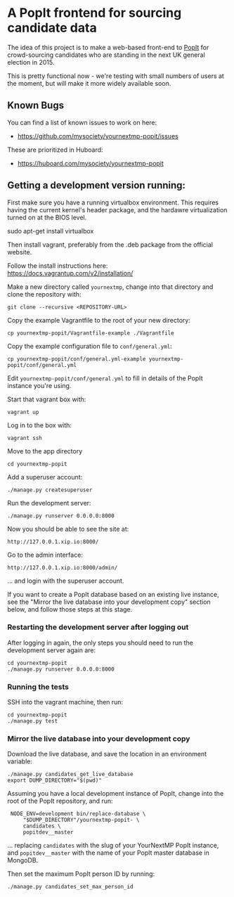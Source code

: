 # A PopIt frontend for sourcing candidate data

The idea of this project is to make a web-based front-end to
[PopIt](http://popit.poplus.org/) for crowd-sourcing candidates
who are standing in the next UK general election in 2015.

This is pretty functional now - we're testing with small numbers
of users at the moment, but will make it more widely available
soon.

## Known Bugs

You can find a list of known issues to work on here:

* https://github.com/mysociety/yournextmp-popit/issues

These are prioritized in Huboard:

* https://huboard.com/mysociety/yournextmp-popit

## Getting a development version running:

First make sure you have a running virtualbox environment. This requires having the current kernel's header package, and the hardawre virtualization turned on at the BIOS level.

   sudo apt-get install virtualbox

Then install vagrant, preferably from the .deb package from the official website. 

   Follow the install instructions here: https://docs.vagrantup.com/v2/installation/

Make a new directory called `yournextmp`, change into that directory and clone the repository with:

    git clone --recursive <REPOSITORY-URL>

Copy the example Vagrantfile to the root of your new directory:

    cp yournextmp-popit/Vagrantfile-example ./Vagrantfile

Copy the example configuration file to `conf/general.yml`:

    cp yournextmp-popit/conf/general.yml-example yournextmp-popit/conf/general.yml

Edit `yournextmp-popit/conf/general.yml` to fill in details of
the PopIt instance you're using.

Start that vagrant box with:

    vagrant up

Log in to the box with:

    vagrant ssh

Move to the app directory

    cd yournextmp-popit

Add a superuser account:

    ./manage.py createsuperuser

Run the development server:

    ./manage.py runserver 0.0.0.0:8000

Now you should be able to see the site at:

    http://127.0.0.1.xip.io:8000/

Go to the admin interface:

    http://127.0.0.1.xip.io:8000/admin/

... and login with the superuser account.

If you want to create a PopIt database based on an existing live
instance, see the "Mirror the live database into your
development copy" section below, and follow those steps at this
stage.

### Restarting the development server after logging out

After logging in again, the only steps you should need to run
the development server again are:

    cd yournextmp-popit
    ./manage.py runserver 0.0.0.0:8000

### Running the tests

SSH into the vagrant machine, then run:

    cd yournextmp-popit
    ./manage.py test

### Mirror the live database into your development copy

Download the live database, and save the location in an
environment variable:

    ./manage.py candidates_get_live_database
    export DUMP_DIRECTORY="$(pwd)"

Assuming you have a local development instance of PopIt, change
into the root of the PopIt repository, and run:

     NODE_ENV=development bin/replace-database \
         "$DUMP_DIRECTORY"/yournextmp-popit- \
         candidates \
         popitdev__master

... replacing `candidates` with the slug of your YourNextMP
PopIt instance, and `popitdev__master` with the name of your PopIt
master database in MongoDB.

Then set the maximum PopIt person ID by running:

    ./manage.py candidates_set_max_person_id
